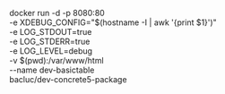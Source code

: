 docker run -d -p 8080:80 \
 -e XDEBUG_CONFIG="$(hostname -I | awk '{print $1}')" \
 -e LOG_STDOUT=true \
 -e LOG_STDERR=true \
 -e LOG_LEVEL=debug \
 -v $(pwd):/var/www/html \
 --name dev-basictable \
 bacluc/dev-concrete5-package 